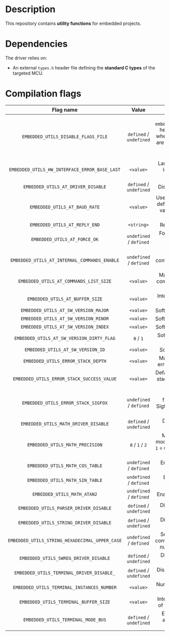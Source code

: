 # Description

This repository contains **utility functions** for embedded projects.

# Dependencies

The driver relies on:

* An external `types.h` header file defining the **standard C types** of the targeted MCU.

# Compilation flags

| **Flag name** | **Value** | **Description** |
|:---:|:---:|:---:|
| `EMBEDDED_UTILS_DISABLE_FLAGS_FILE` | `defined` / `undefined` | Disable the `embedded_utils_flags.h` header file inclusion when compilation flags are given in the project settings or by command line. |
| `EMBEDDED_UTILS_HW_INTERFACE_ERROR_BASE_LAST` | `<value>` | Last error base of the low level terminal interface driver. |
| `EMBEDDED_UTILS_AT_DRIVER_DISABLE` | `defined` / `undefined` | Disable the AT driver. |
| `EMBEDDED_UTILS_AT_BAUD_RATE` | `<value>` | Use a fixed baud rate if defined, otherwise the value is dynamically given. |
| `EMBEDDED_UTILS_AT_REPLY_END` | `<string>` | Reply ending string. |
| `EMBEDDED_UTILS_AT_FORCE_OK` | `undefined` / `defined` | Force status printing after command success. |
| `EMBEDDED_UTILS_AT_INTERNAL_COMMANDS_ENABLE` | `undefined` / `defined` | Enable AT basic commands (ping, echo, etc.). |
| `EMBEDDED_UTILS_AT_COMMANDS_LIST_SIZE` | `<value>` | Maximum number of commands that can be registered. |
| `EMBEDDED_UTILS_AT_BUFFER_SIZE` | `<value>` | Internal RX buffer size of the AT driver. |
| `EMBEDDED_UTILS_AT_SW_VERSION_MAJOR` | `<value>` | Software major version. |
| `EMBEDDED_UTILS_AT_SW_VERSION_MINOR` | `<value>` | Software minor version. |
| `EMBEDDED_UTILS_AT_SW_VERSION_INDEX` | `<value>` | Software version index. |
| `EMBEDDED_UTILS_AT_SW_VERSION_DIRTY_FLAG` | `0` / `1` | Software version dirty flag. |
| `EMBEDDED_UTILS_AT_SW_VERSION_ID` | `<value>` | Software version ID. |
| `EMBEDDED_UTILS_ERROR_STACK_DEPTH` | `<value>` | Maximum number of errors stored in stack. |
| `EMBEDDED_UTILS_ERROR_STACK_SUCCESS_VALUE` | `<value>` | Default value to store in stack when there is no error. |
| `EMBEDDED_UTILS_ERROR_STACK_SIGFOX` | `undefined` / `defined` | Enable specific function to import Sigfox EP library errors in stack. | 
| `EMBEDDED_UTILS_MATH_DRIVER_DISABLE` | `defined` / `undefined` | Disable the MATH driver. |
| `EMBEDDED_UTILS_MATH_PRECISION` | `0` / `1` / `2` | Math computation mode: `0` = using integer `1` = using float `2` = using double. |
| `EMBEDDED_UTILS_MATH_COS_TABLE` | `undefined` / `defined` | Enable cosine table declaration. |
| `EMBEDDED_UTILS_MATH_SIN_TABLE` | `undefined` / `defined` | Enable sine table declaration. |
| `EMBEDDED_UTILS_MATH_ATAN2` | `undefined` / `defined` | Enable atan2 function. |
| `EMBEDDED_UTILS_PARSER_DRIVER_DISABLE` | `defined` / `undefined` | Disable the PARSER driver. |
| `EMBEDDED_UTILS_STRING_DRIVER_DISABLE` | `defined` / `undefined` | Disable the STRING driver. |
| `EMBEDDED_UTILS_STRING_HEXADECIMAL_UPPER_CASE` | `undefined` / `defined` | Select format when converting hexadecimal numbers into string. |
| `EMBEDDED_UTILS_SWREG_DRIVER_DISABLE` | `defined` / `undefined` | Disable the SWREG driver. |
| `EMBEDDED_UTILS_TERMINAL_DRIVER_DISABLE_` | `defined` / `undefined` | Disable the TERMINAL driver. |
| `EMBEDDED_UTILS_TERMINAL_INSTANCES_NUMBER` | `<value>` | Number of terminals to use. |
| `EMBEDDED_UTILS_TERMINAL_BUFFER_SIZE` | `<value>` | Internal TX buffer size of the terminal driver. |
| `EMBEDDED_UTILS_TERMINAL_MODE_BUS` | `defined` / `undefined` | Enable destination address setting in terminal driver. |
